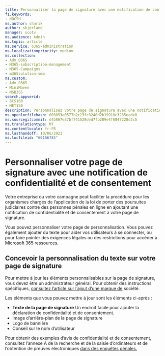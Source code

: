 ```yaml
---
title: Personnaliser la page de signature avec une notification de confidentialité et de consentement
f1.keywords:
- NOCSH
ms.author: sharik
author: skjerland
manager: scotv
ms.audience: Admin
ms.topic: article
ms.service: o365-administration
ms.localizationpriority: medium
ms.collection:
- Adm_O365
- M365-subscription-management
- M365-Campaigns
- m365solution-smb
ms.custom:
- Adm_O365
- MiniMaven
- MSB365
search.appverid:
- BCS160
- MET150
description: Personnalisez votre page de signature avec une notification de confidentialité et de consentement pour Microsoft 365.
ms.openlocfilehash: 003853e0577b2c23fc8240d2b19918c3235eade8
ms.sourcegitcommit: d4b867e37bf741528ded7fb289e4f6847228d2c5
ms.translationtype: MT
ms.contentlocale: fr-FR
ms.lasthandoff: 10/06/2021
ms.locfileid: "60156785"
---
```

# <a name="customize-your-sign-in-page-with-a-privacy-and-consent-notice"></a>Personnaliser votre page de signature avec une notification de confidentialité et de consentement

Votre entreprise ou votre campagne peut faciliter la procédure pour les organismes chargés de l’application de la loi de porter des poursuites judiciaires contre des personnes pénales en ligne en ajoutant une notification de confidentialité et de consentement à votre page de signature.

Vous pouvez personnaliser votre page de personnalisation. Vous pouvez également ajouter du texte pour aider vos utilisateurs à se connecter, ou pour faire pointer des exigences légales ou des restrictions pour accéder à Microsoft 365 ressources.

## <a name="design-customization-the-text-on-your-sign-in-page"></a>Concevoir la personnalisation du texte sur votre page de signature

Pour mettre à jour les éléments personnalisables sur la page de signature, vous devez être un administrateur général. Pour obtenir des instructions spécifiques, [consultez l’article sur l’ajout d’une marque de](/azure/active-directory/fundamentals/customize-branding) société.

Les éléments que vous pouvez mettre à jour sont les éléments ci-après :

- **Texte de la page de signature** Un endroit facile pour ajouter la déclaration de confidentialité et de consentement.
- Image d’arrière-plan de la page de signature
- Logo de bannière
- Conseil sur le nom d’utilisateur

Pour obtenir des exemples d’avis de confidentialité et de consentement, consultez l’annexe A de la recherche et de la saisie d’ordinateurs et de l’obtention de preuves électroniques [dans des enquêtes pénales.](https://www.justice.gov/sites/default/files/criminal-ccips/legacy/2015/01/14/ssmanual2009.pdf)